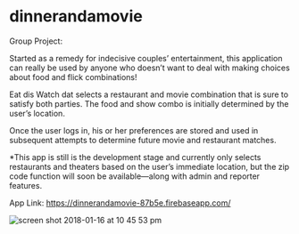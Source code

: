 # dinnerandamovie

Group Project:

Started as a remedy for indecisive couples’ entertainment, this application can really be used by anyone who doesn’t want to deal with making choices about food and flick combinations!

Eat dis Watch dat selects a restaurant and movie combination that is sure to satisfy both parties.
The food and show combo is initially determined by the user’s location. 

Once the user logs in, his or her preferences are stored and used in subsequent attempts to determine future movie and restaurant matches.

*This app is still is the development stage and currently only selects restaurants and theaters based on the user’s immediate location, but the zip code function will soon be available—along with admin and reporter features.

App Link: https://dinnerandamovie-87b5e.firebaseapp.com/

![screen shot 2018-01-16 at 10 45 53 pm](https://user-images.githubusercontent.com/25890329/35024861-dad77926-fb0f-11e7-8874-eac718890a4e.png)

